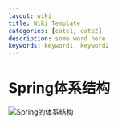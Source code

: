 ```yaml
---
layout: wiki
title: Wiki Template
categories: [cate1, cate2]
description: some word here
keywords: keyword1, keyword2
---
```


# Spring体系结构

![Spring的体系结构](https://i.loli.net/2021/01/08/omCJExvtg3FQ19f.gif)